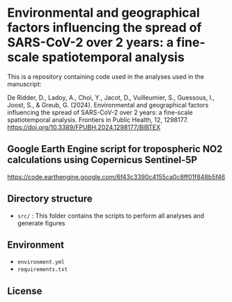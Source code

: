 # Environmental and geographical factors influencing the spread of SARS-CoV-2 over 2 years: a fine-scale spatiotemporal analysis

This is a repository containing code used in the analyses used in the manuscript:

De Ridder, D., Ladoy, A., Choi, Y., Jacot, D., Vuilleumier, S., Guessous, I., Joost, S., & Greub, G. (2024). Environmental and geographical factors influencing the spread of SARS-CoV-2 over 2 years: a fine-scale spatiotemporal analysis. Frontiers in Public Health, 12, 1298177. https://doi.org/10.3389/FPUBH.2024.1298177/BIBTEX

## Google Earth Engine script for tropospheric NO2 calculations using Copernicus Sentinel-5P
https://code.earthengine.google.com/6f43c3390c4155ca0c8ff01f848b5f46

## Directory structure

- `src/` : This folder contains the scripts to perform all analyses and generate figures


## Environment

- `environment.yml`
- `requirements.txt`

## License



